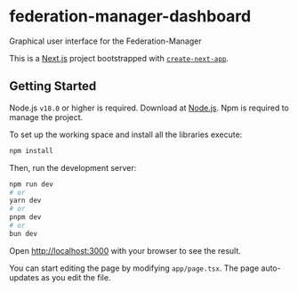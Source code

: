 # federation-manager-dashboard
Graphical user interface for the Federation-Manager

This is a [Next.js](https://nextjs.org/) project bootstrapped with [`create-next-app`](https://github.com/vercel/next.js/tree/canary/packages/create-next-app).

## Getting Started

Node.js `v18.0` or higher is required. Download at [Node.js](https://nodejs.org/en/download/package-manager).
Npm is required to manage the project.

To set up the working space and install all the libraries execute:
```bash
npm install
```

Then, run the development server:

```bash
npm run dev
# or
yarn dev
# or
pnpm dev
# or
bun dev
```

Open [http://localhost:3000](http://localhost:3000) with your browser to see the result.

You can start editing the page by modifying `app/page.tsx`. The page auto-updates as you edit the file.
